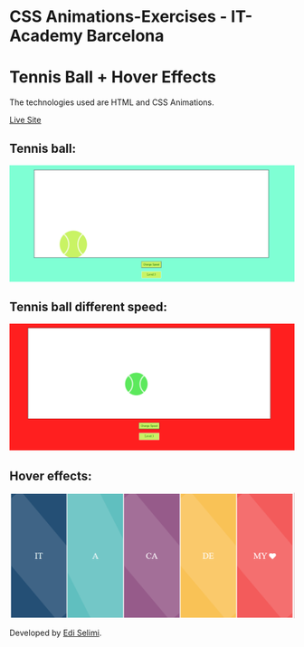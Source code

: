 # CSS Animations-Exercises - IT-Academy Barcelona

# Tennis Ball + Hover Effects

The technologies used are HTML and CSS Animations.

[Live Site](https://tennis-ball.netlify.app/)


## Tennis ball:
![Alt text](./assets/media/picture1.png?raw=true "Layout")


## Tennis ball different speed:
![Alt text](./assets/media/picture2.png?raw=true "Layout")


## Hover effects:
![Alt text](./assets/media/picture3.png?raw=true "Layout")




Developed by [Edi Selimi](https://ediselimi.com/).